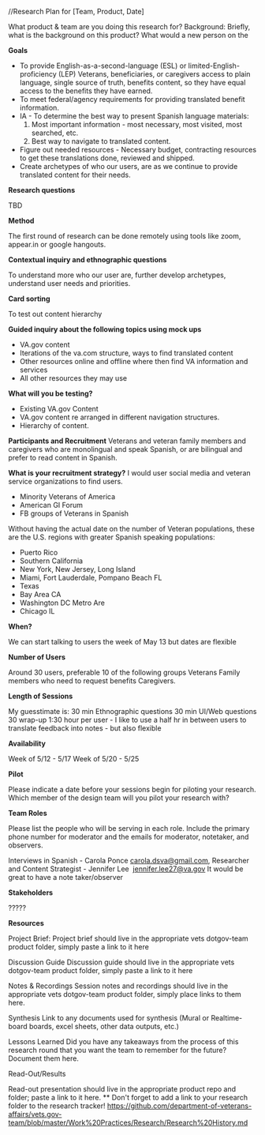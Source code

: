 
//Research Plan for [Team, Product, Date]

What product & team are you doing this research for?
Background: Briefly, what is the background on this product? What would a new person on the 

**Goals**

* To provide English-as-a-second-language (ESL) or limited-English-proficiency (LEP) Veterans, beneficiaries, or caregivers access to plain language, single source of truth, benefits content, so they have equal access to the benefits they have earned.   
* To meet federal/agency requirements for providing translated benefit information.   
* IA - To determine the best way to present Spanish language materials: 
    1. Most important information - most necessary, most visited, most searched, etc. 
    2. Best way to navigate to translated content.   
* Figure out needed resources - Necessary budget, contracting resources to get these translations done, reviewed and shipped.   
* Create archetypes of who our users, are as we continue to provide translated content for their needs. 

**Research questions**

TBD

**Method**

The first round of research can be done remotely using tools like zoom, appear.in or google hangouts.

**Contextual inquiry and ethnographic questions** 

To understand more who our user are, further develop archetypes, understand user needs and priorities.

**Card sorting** 

To test out content hierarchy

**Guided inquiry about the following topics using mock ups**
* VA.gov content 
* Iterations of the va.com structure, ways to find translated content
* Other resources online and offline where then find VA information and services
* All other resources they may use

**What will you be testing?**

* Existing VA.gov Content
* VA.gov content re arranged in different navigation structures.
* Hierarchy of content.

**Participants and Recruitment**
Veterans and veteran family members and caregivers who are monolingual and speak Spanish, or are bilingual and prefer to read content in Spanish.

**What is your recruitment strategy?**
I would user social media and veteran service organizations to find users.
* Minority Veterans of America 
* American GI Forum 
* FB groups of Veterans in Spanish 

Without having the actual date on the number of Veteran populations, these are the U.S. regions with greater Spanish speaking populations:
* Puerto Rico 
* Southern California 
* New York, New Jersey, Long Island 
* Miami, Fort Lauderdale, Pompano Beach FL 
* Texas 
* Bay Area CA 
* Washington DC Metro Are 
* Chicago IL 


**When?**

We can start talking to users the week of May 13 but dates are flexible

**Number of Users**

Around 30 users, preferable 10 of the following groups 
Veterans
Family members who need to request benefits
Caregivers.

**Length of Sessions** 

My guesstimate is:
30 min Ethnographic questions
30 min UI/Web questions
30 wrap-up
1:30 hour per user - I like to use a half hr in between users to translate feedback into notes - but also flexible

**Availability**

Week of 5/12 - 5/17
Week of 5/20 - 5/25

**Pilot**

Please indicate a date before your sessions begin for piloting your research. Which member of the design team will you pilot your research with?

**Team Roles**

Please list the people who will be serving in each role. Include the primary phone number for moderator and the emails for moderator, notetaker, and observers.

Interviews in Spanish - Carola Ponce carola.dsva@gmail.com,
Researcher and Content Strategist - Jennifer Lee  jennifer.lee27@va.gov
It would be great to have a note taker/observer

**Stakeholders**

?????

**Resources**

Project Brief: Project brief should live in the appropriate vets dotgov-team product folder, simply paste a link to it here

Discussion Guide Discussion guide should live in the appropriate vets dotgov-team product folder, simply paste a link to it here

Notes & Recordings Session notes and recordings should live in the appropriate vets dotgov-team product folder, simply place links to them here.

Synthesis Link to any documents used for synthesis (Mural or Realtime-board boards, excel sheets, other data outputs, etc.)

Lessons Learned Did you have any takeaways from the process of this research round that you want the team to remember for the future? Document them here.

Read-Out/Results

Read-out presentation should live in the appropriate product repo and folder; paste a link to it here.
** Don't forget to add a link to your research folder to the research tracker! https://github.com/department-of-veterans-affairs/vets.gov-team/blob/master/Work%20Practices/Research/Research%20History.md


